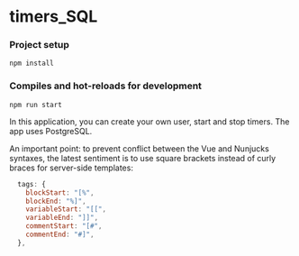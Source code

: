 # timers_SQL

### Project setup
```
npm install
```
### Compiles and hot-reloads for development
``` 
npm run start
``` 

In this application, you can create your own user, start and stop timers. The app uses PostgreSQL.

An important point: to prevent conflict between the Vue and Nunjucks syntaxes, the latest sentiment is to use square brackets instead of curly braces for server-side templates:
```js
  tags: {
    blockStart: "[%",
    blockEnd: "%]",
    variableStart: "[[",
    variableEnd: "]]",
    commentStart: "[#",
    commentEnd: "#]",
  },
```


